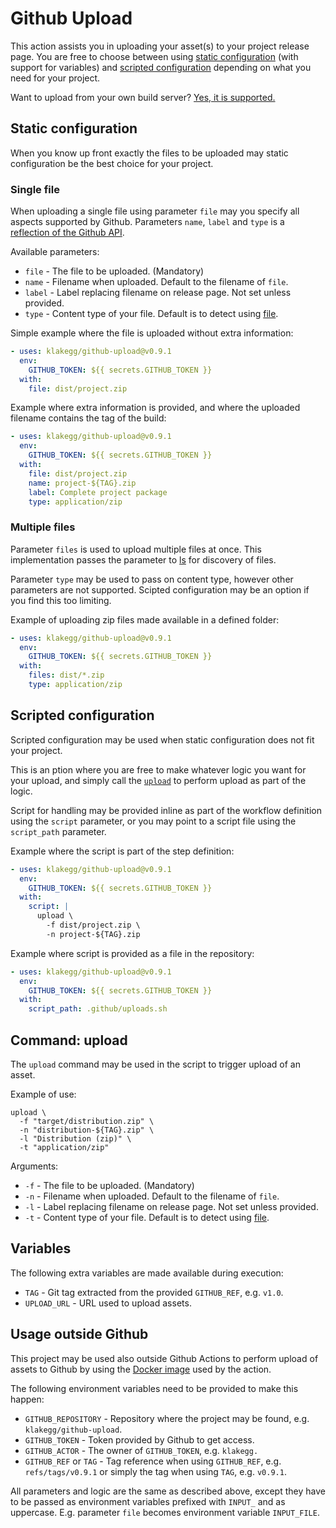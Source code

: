 # Github Upload

This action assists you in uploading your asset(s) to your project release page. You are free to choose between using [static configuration](#static-configuration) (with support for variables) and [scripted configuration](#scripted-configuration) depending on what you need for your project.

Want to upload from your own build server? [Yes, it is supported.](#usage-outside-github)


## Static configuration

When you know up front exactly the files to be uploaded may static configuration be the best choice for your project.


### Single file

When uploading a single file using parameter `file` may you specify all aspects supported by Github. Parameters `name`, `label` and `type` is a [reflection of the Github API](https://developer.github.com/v3/repos/releases/#upload-a-release-asset).

Available parameters:

* `file` - The file to be uploaded. (Mandatory)
* `name` - Filename when uploaded. Default to the filename of `file`.
* `label` - Label replacing filename on release page. Not set unless provided.
* `type` - Content type of your file. Default is to detect using [file](https://github.com/file/file).

Simple example where the file is uploaded without extra information:

```yaml
- uses: klakegg/github-upload@v0.9.1
  env:
    GITHUB_TOKEN: ${{ secrets.GITHUB_TOKEN }}
  with:
    file: dist/project.zip
```

Example where extra information is provided, and where the uploaded filename contains the tag of the build:

```yaml
- uses: klakegg/github-upload@v0.9.1
  env:
    GITHUB_TOKEN: ${{ secrets.GITHUB_TOKEN }}
  with:
    file: dist/project.zip
    name: project-${TAG}.zip
    label: Complete project package
    type: application/zip
```


### Multiple files

Parameter `files` is used to upload multiple files at once. This implementation passes the parameter to [ls](https://www.gnu.org/software/coreutils/ls) for discovery of files.

Parameter `type` may be used to pass on content type, however other parameters are not supported. Scipted configuration may be an option if you find this too limiting.

Example of uploading zip files made available in a defined folder:

```yaml
- uses: klakegg/github-upload@v0.9.1
  env:
    GITHUB_TOKEN: ${{ secrets.GITHUB_TOKEN }}
  with:
    files: dist/*.zip
    type: application/zip
```


## Scripted configuration

Scripted configuration may be used when static configuration does not fit your project.

This is an ption where you are free to make whatever logic you want for your upload, and simply call the [`upload`](#command-upload) to perform upload as part of the logic.

Script for handling may be provided inline as part of the workflow definition using the `script` parameter, or you may point to a script file using the `script_path` parameter.

Example where the script is part of the step definition:

```yaml
- uses: klakegg/github-upload@v0.9.1
  env:
    GITHUB_TOKEN: ${{ secrets.GITHUB_TOKEN }}
  with:
    script: |
      upload \
        -f dist/project.zip \
        -n project-${TAG}.zip
```

Example where script is provided as a file in the repository:

```yaml
- uses: klakegg/github-upload@v0.9.1
  env:
    GITHUB_TOKEN: ${{ secrets.GITHUB_TOKEN }}
  with:
    script_path: .github/uploads.sh
```


## Command: upload

The `upload` command may be used in the script to trigger upload of an asset.

Example of use:

```shell
upload \
  -f "target/distribution.zip" \
  -n "distribution-${TAG}.zip" \
  -l "Distribution (zip)" \
  -t "application/zip"
```

Arguments:

* `-f` - The file to be uploaded. (Mandatory)
* `-n` - Filename when uploaded. Default to the filename of `file`.
* `-l` - Label replacing filename on release page. Not set unless provided.
* `-t` - Content type of your file. Default is to detect using [file](https://github.com/file/file).


## Variables

The following extra variables are made available during execution:

* `TAG` - Git tag extracted from the provided `GITHUB_REF`, e.g. `v1.0`.
* `UPLOAD_URL` - URL used to upload assets.


## Usage outside Github

This project may be used also outside Github Actions to perform upload of assets to Github by using the [Docker image](https://hub.docker.com/r/klakegg/github-upload) used by the action.

The following environment variables need to be provided to make this happen:

* `GITHUB_REPOSITORY` - Repository where the project may be found, e.g. `klakegg/github-upload`.
* `GITHUB_TOKEN` - Token provided by Github to get access.
* `GITHUB_ACTOR` - The owner of `GITHUB_TOKEN`, e.g. `klakegg.`
* `GITHUB_REF` or `TAG` - Tag reference when using `GITHUB_REF`, e.g. `refs/tags/v0.9.1` or simply the tag when using `TAG`, e.g. `v0.9.1`.

All parameters and logic are the same as described above, except they have to be passed as environment variables prefixed with `INPUT_` and as uppercase. E.g. parameter `file` becomes environment variable `INPUT_FILE`.
